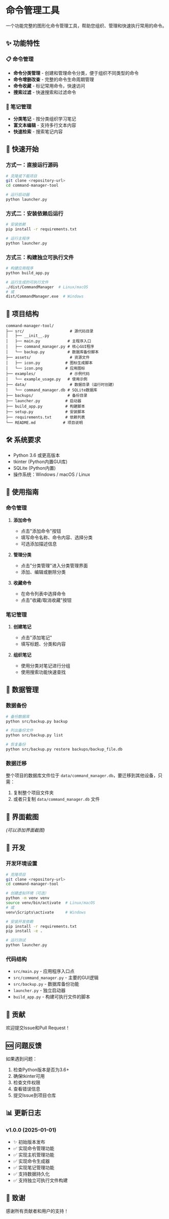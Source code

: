 # 命令管理工具

一个功能完整的图形化命令管理工具，帮助您组织、管理和快速执行常用的命令。

## ✨ 功能特性

### 📋 命令管理
- **命令分类管理** - 创建和管理命令分类，便于组织不同类型的命令
- **命令增删改查** - 完整的命令生命周期管理
- **命令收藏** - 标记常用命令，快速访问
- **搜索过滤** - 快速搜索和过滤命令

### 📝 笔记管理
- **分类笔记** - 按分类组织学习笔记
- **富文本编辑** - 支持多行文本内容
- **快速检索** - 搜索笔记内容

## 🚀 快速开始

### 方式一：直接运行源码
```bash
# 克隆或下载项目
git clone <repository-url>
cd command-manager-tool

# 运行启动器
python launcher.py
```

### 方式二：安装依赖后运行
```bash
# 安装依赖
pip install -r requirements.txt

# 运行主程序
python launcher.py
```

### 方式三：构建独立可执行文件
```bash
# 构建应用程序
python build_app.py

# 运行生成的可执行文件
./dist/CommandManager  # Linux/macOS
# 或
dist/CommandManager.exe  # Windows
```

## 📁 项目结构

```
command-manager-tool/
├── src/                    # 源代码目录
│   ├── __init__.py
│   ├── main.py            # 主程序入口
│   ├── command_manager.py # 核心GUI程序
│   └── backup.py          # 数据库备份脚本
├── assets/                 # 资源文件
│   ├── icon.py           # 图标生成脚本
│   └── icon.png          # 应用图标
├── examples/               # 示例代码
│   └── example_usage.py   # 使用示例
├── data/                   # 数据目录（运行时创建）
│   └── command_manager.db # SQLite数据库
├── backups/               # 备份目录
├── launcher.py           # 启动器
├── build_app.py          # 构建脚本
├── setup.py              # 安装脚本
├── requirements.txt      # 依赖列表
└── README.md            # 项目说明
```

## 🛠️ 系统要求

- Python 3.6 或更高版本
- tkinter (Python内置GUI库)
- SQLite (Python内置)
- 操作系统：Windows / macOS / Linux

## 📖 使用指南

### 命令管理

1. **添加命令**
   - 点击"添加命令"按钮
   - 填写命令名称、命令内容、选择分类
   - 可选添加描述信息

2. **管理分类**
   - 点击"分类管理"进入分类管理界面
   - 添加、编辑或删除分类

3. **收藏命令**
   - 在命令列表中选择命令
   - 点击"收藏/取消收藏"按钮

### 笔记管理

1. **创建笔记**
   - 点击"添加笔记"
   - 填写标题、分类和内容

2. **组织笔记**
   - 使用分类对笔记进行分组
   - 使用搜索功能快速查找

## 🔧 数据管理

### 数据备份
```bash
# 备份数据库
python src/backup.py backup

# 列出备份文件
python src/backup.py list

# 恢复备份
python src/backup.py restore backups/backup_file.db
```

### 数据迁移
整个项目的数据库文件位于 `data/command_manager.db`，要迁移到其他设备，只需：
1. 复制整个项目文件夹
2. 或者只复制 `data/command_manager.db` 文件

## 🎨 界面截图

*(可以添加界面截图)*

## 🔌 开发

### 开发环境设置
```bash
# 克隆项目
git clone <repository-url>
cd command-manager-tool

# 创建虚拟环境（可选）
python -m venv venv
source venv/bin/activate  # Linux/macOS
# 或
venv\Scripts\activate     # Windows

# 安装开发依赖
pip install -r requirements.txt
pip install -e .

# 运行测试
python launcher.py
```

### 代码结构
- `src/main.py` - 应用程序入口点
- `src/command_manager.py` - 主要的GUI逻辑
- `src/backup.py` - 数据库备份功能
- `launcher.py` - 独立启动器
- `build_app.py` - 构建可执行文件的脚本

## 🤝 贡献

欢迎提交Issue和Pull Request！

## 🆘 问题反馈

如果遇到问题：

1. 检查Python版本是否为3.6+
2. 确保tkinter可用
3. 检查文件权限
4. 查看错误信息
5. 提交Issue到项目仓库

## 📊 更新日志

### v1.0.0 (2025-01-01)
- ✨ 初始版本发布
- ✅ 实现命令管理功能
- ✅ 实现主机管理功能
- ✅ 实现命令生成器
- ✅ 实现笔记管理功能
- ✅ 支持数据持久化
- ✅ 支持独立可执行文件构建

## 🙏 致谢

感谢所有贡献者和用户的支持！